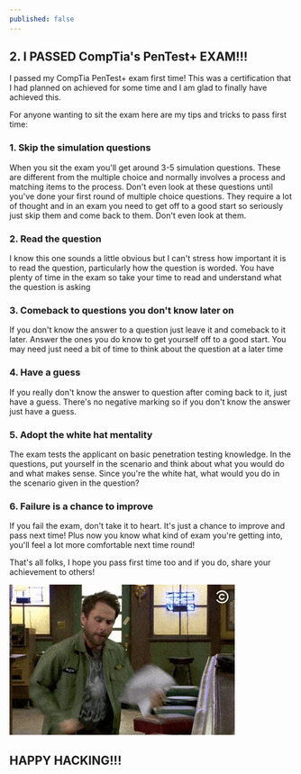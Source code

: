 ```yaml
---
published: false
---
```

## 2. I PASSED CompTia's PenTest+ EXAM!!!

I passed my CompTia PenTest+ exam first time! This was a certification that I had planned on achieved for some time and I am glad to finally have achieved this.

For anyone wanting to sit the exam here are my tips and tricks to pass first time:

### 1. Skip the simulation questions
When you sit the exam you'll get around 3-5 simulation questions. These are different from the multiple choice and normally involves a process and matching items to the process. Don't even look at these questions until you've done your first round of multiple choice questions. They require a lot of thought and in an exam you need to get off to a good start so seriously just skip them and come back to them. Don't even look at them.

### 2. Read the question
I know this one sounds a little obvious but I can't stress how important it is to read the question, particularly how the question is worded. You have plenty of time in the exam so take your time to read and understand what the question is asking

### 3. Comeback to questions you don't know later on
If you don't know the answer to a question just leave it and comeback to it later. Answer the ones you do know to get yourself off to a good start. You may need just need a bit of time to think about the question at a later time

### 4. Have a guess
If you really don't know the answer to question after coming back to it, just have a guess. There's no negative marking so if you don't know the answer just have a guess.

### 5. Adopt the white hat mentality
The exam tests the applicant on basic penetration testing knowledge. In the questions, put yourself in the scenario and think about what you would do and what makes sense. Since you're the white hat, what would you do in the scenario given in the question?

### 6. Failure is a chance to improve
If you fail the exam, don't take it to heart. It's just a chance to improve and pass next time! Plus now you know what kind of exam you're getting into, you'll feel a lot more comfortable next time round!

That's all folks, I hope you pass first time too and if you do, share your achievement to others!

![celebrate](/images/pass_exam.gif)

## HAPPY HACKING!!!
